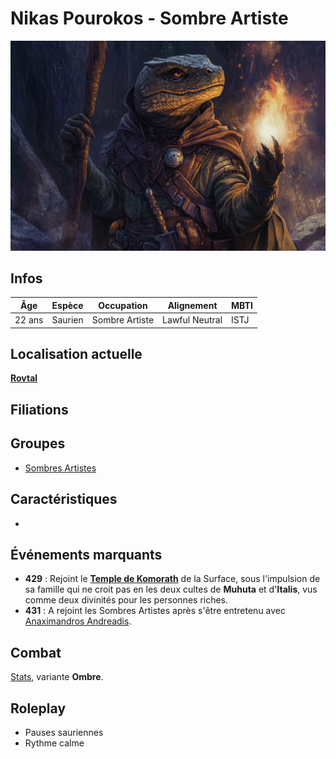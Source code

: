 # Nikas Pourokos - Sombre Artiste
![Nikas Pourokos](../../../_images/nikas.png)

## Infos 

| Âge | Espèce | Occupation | Alignement | MBTI |
| --- | ------ | ---------- | ---------- | ---- |
| 22 ans | Saurien | Sombre Artiste | Lawful Neutral| ISTJ |

## Localisation actuelle
[**Rovtal**](../../VILLES/Rovtal.md)

## Filiations

## Groupes 
* [Sombres Artistes](../../VILLES/Rovtal.md#les-sombres-artistes)

## Caractéristiques
* 

## Événements marquants
* **429** : Rejoint le [**Temple de Komorath**](../../VILLES/Rovtal.md#le-temple-de-komorath-surface) de la Surface, sous l'impulsion de sa famille qui ne croit pas en les deux cultes de **Muhuta** et d'**Italis**, vus comme deux divinités pour les personnes riches.
* **431** : A rejoint les Sombres Artistes après s'être entretenu avec [Anaximandros Andreadis](./AnaximandrosAndreadis.md).

## Combat
[Stats](../../../STAT_BLOCKS/CLASS/FanatiqueDeSecte.md), variante **Ombre**.

## Roleplay
* Pauses sauriennes
* Rythme calme